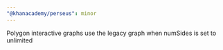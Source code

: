 ```yaml
---
"@khanacademy/perseus": minor
---
```


Polygon interactive graphs use the legacy graph when numSides is set to unlimited
